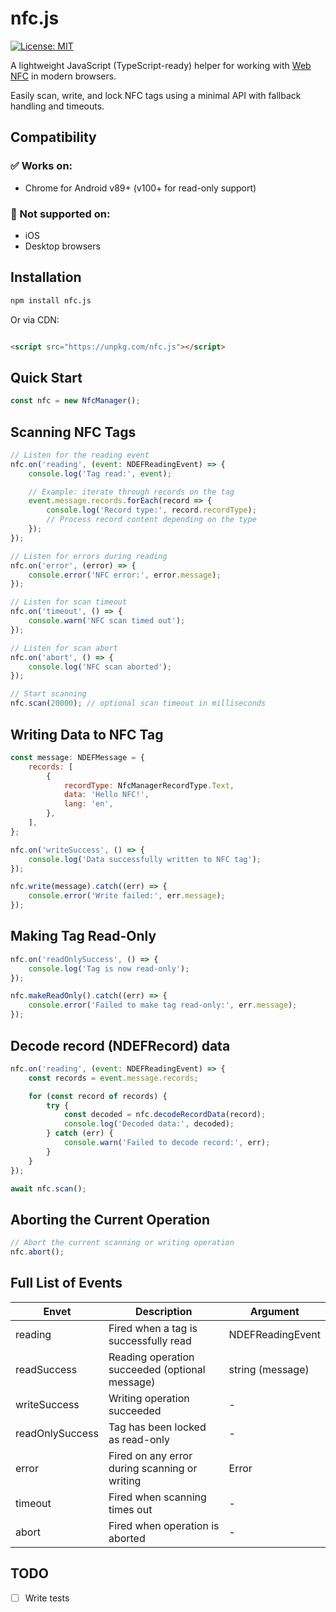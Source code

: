 # nfc.js

[![License: MIT](https://img.shields.io/badge/License-MIT-yellow.svg)](https://opensource.org/license/MIT)

A lightweight JavaScript (TypeScript-ready) helper for working
with [Web NFC](https://developer.mozilla.org/en-US/docs/Web/API/Web_NFC_API) in modern browsers.

Easily scan, write, and lock NFC tags using a minimal API with fallback handling and timeouts.

## Compatibility

### ✅ Works on:

- Chrome for Android v89+ (v100+ for read-only support)

### 🚫 Not supported on:

- iOS
- Desktop browsers

## Installation

```bash
npm install nfc.js
```

Or via CDN:

```html

<script src="https://unpkg.com/nfc.js"></script>
```

## Quick Start

```js
const nfc = new NfcManager();
```

## Scanning NFC Tags

```js
// Listen for the reading event
nfc.on('reading', (event: NDEFReadingEvent) => {
    console.log('Tag read:', event);

    // Example: iterate through records on the tag
    event.message.records.forEach(record => {
        console.log('Record type:', record.recordType);
        // Process record content depending on the type
    });
});

// Listen for errors during reading
nfc.on('error', (error) => {
    console.error('NFC error:', error.message);
});

// Listen for scan timeout
nfc.on('timeout', () => {
    console.warn('NFC scan timed out');
});

// Listen for scan abort
nfc.on('abort', () => {
    console.log('NFC scan aborted');
});

// Start scanning
nfc.scan(20000); // optional scan timeout in milliseconds
```

## Writing Data to NFC Tag

```js
const message: NDEFMessage = {
    records: [
        {
            recordType: NfcManagerRecordType.Text,
            data: 'Hello NFC!',
            lang: 'en',
        },
    ],
};

nfc.on('writeSuccess', () => {
    console.log('Data successfully written to NFC tag');
});

nfc.write(message).catch((err) => {
    console.error('Write failed:', err.message);
});
```

## Making Tag Read-Only

```js
nfc.on('readOnlySuccess', () => {
    console.log('Tag is now read-only');
});

nfc.makeReadOnly().catch((err) => {
    console.error('Failed to make tag read-only:', err.message);
});
```

## Decode record (NDEFRecord) data

```js
nfc.on('reading', (event: NDEFReadingEvent) => {
    const records = event.message.records;

    for (const record of records) {
        try {
            const decoded = nfc.decodeRecordData(record);
            console.log('Decoded data:', decoded);
        } catch (err) {
            console.warn('Failed to decode record:', err);
        }
    }
});

await nfc.scan();
```

## Aborting the Current Operation

```js
// Abort the current scanning or writing operation
nfc.abort();
```

## Full List of Events

| Envet           | Description                                    | Argument         |
|-----------------|------------------------------------------------|------------------|
| reading         | Fired when a tag is successfully read          | NDEFReadingEvent |
| readSuccess     | Reading operation succeeded (optional message) | string (message) |
| writeSuccess    | Writing operation succeeded                    | -                |
| readOnlySuccess | Tag has been locked as read-only               | -                |
| error           | Fired on any error during scanning or writing  | Error            |
| timeout         | Fired when scanning times out                  | -                |
| abort           | Fired when operation is aborted                | -                |

## TODO

- [ ] Write tests
